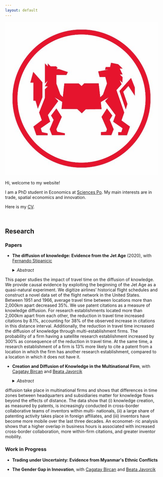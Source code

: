 ```yaml
---
layout: default
---
```


<img class="profile-picture" src="/images/logo.jpg">

Hi, welcome to my website! 

I am a PhD student in Economics at [Sciences Po](https://www.sciencespo.fr/department-economics/en). My main interests are in trade, spatial economics and innovation. 

Here is my [CV](CV_Pauly.pdf).

&nbsp;

## Research

### Papers

- **The diffusion of knowledge: Evidence from the Jet Age** (2020), with [Fernando Stipanicic](https://fernandostipanicic.github.io/)

    <details><summary> <i>Abstract</i> </summary>
    <p align="justify">
This paper studies the impact of travel time on the diffusion of knowledge. We provide causal evidence by exploiting the beginning of the
Jet Age as a quasi-natural experiment. We digitize airlines’ historical
flight schedules and construct a novel data set of the flight network in
the United States. Between 1951 and 1966, average travel time between
locations more than 2,000km apart decreased 35%. We use patent citations as a measure of knowledge diffusion. For research establishments
located more than 2,000km apart from each other, the reduction in
travel time increased citations by 8.1%, accounting for 38% of the observed increase in citations in this distance interval. Additionally, the
reduction in travel time increased the diffusion of knowledge through
multi-establishment firms. The probability of a firm having a satellite research establishment increased by 300% as consequence of the
reduction in travel time. At the same time, a research establishment
of a firm is 13% more likely to cite a patent from a location in which
the firm has another research establishment, compared to a location in
which it does not have it.
    </p>
    </details>


- **Creation and Diffusion of Knowledge in the Multinational Firm**, with [Cagatay Bircan](http://cagataybircan.com/) and [Beata Javorcik](http://users.ox.ac.uk/~econ0247/)

    <details><summary> <i>Abstract</i> </summary>
    <p align="justify">
    This study documents new stylized facts on where and how knowledge creation and
diffusion take place in multinational firms and shows that differences in time zones
between headquarters and subsidiaries matter for knowledge flows beyond the effects
of distance. The data show that (i) knowledge creation, as measured by patents, is
increasingly conducted in cross-border collaborative teams of inventors within multi-
nationals, (ii) a large share of patenting activity takes place in foreign affiliates, and
(iii) inventors have become more mobile over the last three decades. An economet-
ric analysis shows that a higher overlap in business hours is associated with increased
cross-border collaboration, more within-firm citations, and greater inventor mobility.
    </p>
    </details>


### Work in Progress

- **Trading under Uncertainty: Evidence from Myanmar's Ethnic Conflicts**

- **The Gender Gap in Innovation**, with [Cagatay Bircan](http://cagataybircan.com/) and [Beata Javorcik](http://users.ox.ac.uk/~econ0247/)

&nbsp;



